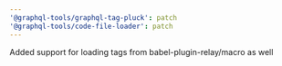 ```yaml
---
'@graphql-tools/graphql-tag-pluck': patch
'@graphql-tools/code-file-loader': patch
---
```


Added support for loading tags from babel-plugin-relay/macro as well
